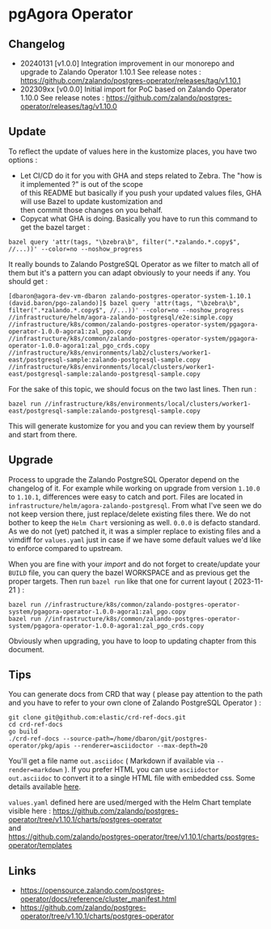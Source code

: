 # pgAgora Operator

## Changelog
- 20240131 [v1.0.0] Integration improvement in our monorepo and upgrade to Zalando Operator 1.10.1
  See release notes : https://github.com/zalando/postgres-operator/releases/tag/v1.10.1
- 202309xx [v0.0.0] Initial import for PoC based on Zalando Operator 1.10.0
  See release notes : https://github.com/zalando/postgres-operator/releases/tag/v1.10.0

## Update

To reflect the update of values here in the kustomize places, you have two options :
- Let CI/CD do it for you with GHA and steps related to Zebra. The "how is it implemented ?" is out of the scope  
of this README but basically if you push your updated values files, GHA will use Bazel to update kustomization and  
then commit those changes on you behalf.
- Copycat what GHA is doing. Basically you have to run this command to get the bazel target :
```
bazel query 'attr(tags, "\bzebra\b", filter(".*zalando.*.copy$", //...))' --color=no --noshow_progress
```
It really bounds to Zalando PostgreSQL Operator as we filter to match all of them but it's a pattern you can adapt obviously to your needs if any.
You should get :
```
[dbaron@agora-dev-vm-dbaron zalando-postgres-operator-system-1.10.1 (david.baron/pgo-zalando)]$ bazel query 'attr(tags, "\bzebra\b", filter(".*zalando.*.copy$", //...))' --color=no --noshow_progress
//infrastructure/helm/agora-zalando-postgresql/e2e:simple.copy
//infrastructure/k8s/common/zalando-postgres-operator-system/pgagora-operator-1.0.0-agora1:zal_pgo.copy
//infrastructure/k8s/common/zalando-postgres-operator-system/pgagora-operator-1.0.0-agora1:zal_pgo_crds.copy
//infrastructure/k8s/environments/lab2/clusters/worker1-east/postgresql-sample:zalando-postgresql-sample.copy
//infrastructure/k8s/environments/local/clusters/worker1-east/postgresql-sample:zalando-postgresql-sample.copy
```
For the sake of this topic, we should focus on the two last lines.
Then run :
```
bazel run //infrastructure/k8s/environments/local/clusters/worker1-east/postgresql-sample:zalando-postgresql-sample.copy
```
This will generate kustomize for you and you can review them by yourself and start from there.

## Upgrade

Process to upgrade the Zalando PostgreSQL Operator depend on the changelog of it.
For example while working on upgrade from version `1.10.0` to `1.10.1`, differences were easy to catch and port.
Files are located in `infrastructure/helm/agora-zalando-postgresql`. From what I've seen we do not keep version there,
just replace/delete existing files there. We do not bother to keep the `Helm Chart` versioning as well. `0.0.0` is
defacto standard.
As we do not (yet) patched it, it was a simpler replace to existing files and a vimdiff for `values.yaml` just
in case if we have some default values we'd like to enforce compared to upstream.

When you are fine with your *import* and do not forget to create/update your `BUILD` file, you can query the bazel
WORKSPACE and as previous get the proper targets.
Then run `bazel run` like that one for current layout ( 2023-11-21 ) :
```
bazel run //infrastructure/k8s/common/zalando-postgres-operator-system/pgagora-operator-1.0.0-agora1:zal_pgo.copy
bazel run //infrastructure/k8s/common/zalando-postgres-operator-system/pgagora-operator-1.0.0-agora1:zal_pgo_crds.copy
```

Obviously when upgrading, you have to loop to updating chapter from this document.

## Tips
You can generate docs from CRD that way ( please pay attention to the path and you have to refer
to your own clone of Zalando PostgreSQL Operator ) :
```
git clone git@github.com:elastic/crd-ref-docs.git
cd crd-ref-docs
go build
./crd-ref-docs --source-path=/home/dbaron/git/postgres-operator/pkg/apis --renderer=asciidoctor --max-depth=20
```
You'll get a file name `out.asciidoc` ( Markdown if available via `--render=markdown` ).
If you prefer HTML you can use `asciidoctor out.asciidoc` to convert it to a single HTML file with embedded css.
Some details available [here](https://alvinalexander.com/source-code/how-to-convert-asciidoc-to-html/).

`values.yaml` defined here are used/merged with the Helm Chart template visible here :
https://github.com/zalando/postgres-operator/tree/v1.10.1/charts/postgres-operator  
and  
https://github.com/zalando/postgres-operator/tree/v1.10.1/charts/postgres-operator/templates

## Links

- https://opensource.zalando.com/postgres-operator/docs/reference/cluster_manifest.html
- https://github.com/zalando/postgres-operator/tree/v1.10.1/charts/postgres-operator  
